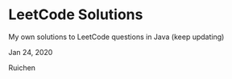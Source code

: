 # LeetCode Solutions
My own solutions to LeetCode questions in Java (keep updating)

Jan 24, 2020

Ruichen
